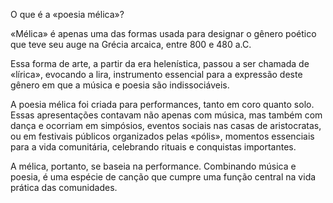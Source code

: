 O que é a «poesia mélica»?

«Mélica» é apenas uma das formas usada para designar o gênero poético que teve seu auge na Grécia arcaica, entre 800 e 480 a.C. 

Essa forma de arte, a partir da era helenística, passou a ser chamada de «lírica», evocando a lira, instrumento essencial para a expressão deste gênero em que a música e poesia são indissociáveis.

A poesia mélica foi criada para performances, tanto em coro quanto solo. Essas apresentações contavam não apenas com música, mas também com  dança e ocorriam em simpósios, eventos sociais nas casas de aristocratas, ou em festivais públicos organizados pelas «pólis», momentos essenciais para a vida comunitária, celebrando rituais e conquistas importantes.

A mélica, portanto, se baseia na performance. Combinando música e poesia, é uma espécie de canção que cumpre uma função central na vida prática das comunidades.
